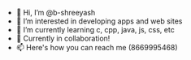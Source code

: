 - 👋 Hi, I’m @b-shreeyash
- 👀 I’m interested in developing apps and web sites 
- 🌱 I’m currently learning c, cpp, java, js, css, etc
- 💞️ Currently in collaboration!
- 📫 Here's how you can reach me (8669995468)

<!---
b-shreeyash/b-shreeyash is a ✨ special ✨ repository because its `README.md` (this file) appears on your GitHub profile.
You can click the Preview link to take a look at your changes.
--->
